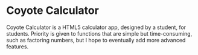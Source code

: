 # Coyote Calculator
Coyote Calculator is a HTML5 calculator app, designed by a student, for students. Priority is given to functions that are simple but time-consuming, such as factoring numbers, but I hope to eventually add more advanced features.
